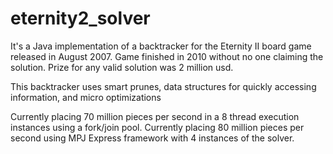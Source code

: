 eternity2_solver
================

It's a Java implementation of a backtracker for the Eternity II board game released in August 2007.
Game finished in 2010 without no one claiming the solution. Prize for any valid solution was 2 million usd.

This backtracker uses smart prunes, data structures for quickly accessing information, and micro optimizations

Currently placing 70 million pieces per second in a 8 thread execution instances using a fork/join pool.
Currently placing 80 million pieces per second using MPJ Express framework with 4 instances of the solver.
